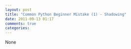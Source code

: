 ```yaml
---
layout: post
title: "Common Python Beginner Mistake (1) - Shadowing"
date: 2011-09-13 01:17
comments: true
categories: 
---
```


None

